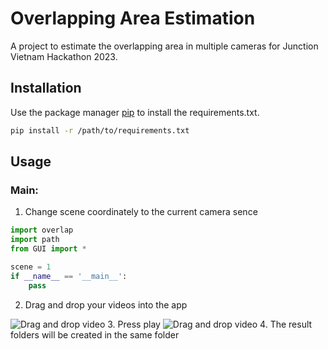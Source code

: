 # Overlapping Area Estimation

A project to estimate the overlapping area in multiple cameras for Junction Vietnam Hackathon 2023.

## Installation

Use the package manager [pip](https://pip.pypa.io/en/stable/) to install the requirements.txt.

```bash
pip install -r /path/to/requirements.txt
```

## Usage
### Main:
1. Change scene coordinately to the current camera sence
```python
import overlap
import path
from GUI import *

scene = 1
if __name__ == '__main__':
    pass
```
2. Drag and drop your videos into the app
<img  alt="Drag and drop video" src="https://i.imgur.com/Yk9jnZb.jpg">
3. Press play
<img  alt="Drag and drop video" src="https://i.ibb.co/yqXS2yG/Screenshot-2023-04-16-092707.png">
4. The result folders will be created in the same folder 
